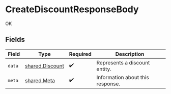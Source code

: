 # CreateDiscountResponseBody

OK


## Fields

| Field                                              | Type                                               | Required                                           | Description                                        |
| -------------------------------------------------- | -------------------------------------------------- | -------------------------------------------------- | -------------------------------------------------- |
| `data`                                             | [shared.Discount](../../models/shared/discount.md) | :heavy_check_mark:                                 | Represents a discount entity.                      |
| `meta`                                             | [shared.Meta](../../models/shared/meta.md)         | :heavy_check_mark:                                 | Information about this response.                   |